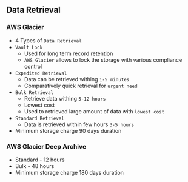 ## Data Retrieval

### AWS Glacier

- 4 Types of `Data Retrieval`
- `Vault Lock`
  - Used for long term record retention
  - `AWS Glacier` allows to lock the storage with various compliance control
- `Expedited Retrieval`
  - Data can be retrieved withing `1-5 minutes`
  - Comparatively quick retrieval for `urgent need`
- `Bulk Retrieval`
  - Retrieve data withing `5-12 hours`
  - Lowest cost
  - Used to retrieved large amount of data with `lowest cost`
- `Standard Retrieval`
  - Data is retrieved within few hours `3-5 hours`
- Minimum storage charge 90 days duration

### AWS Glacier Deep Archive

- Standard - 12 hours
- Bulk - 48 hours
- Minimum storage charge 180 days duration
